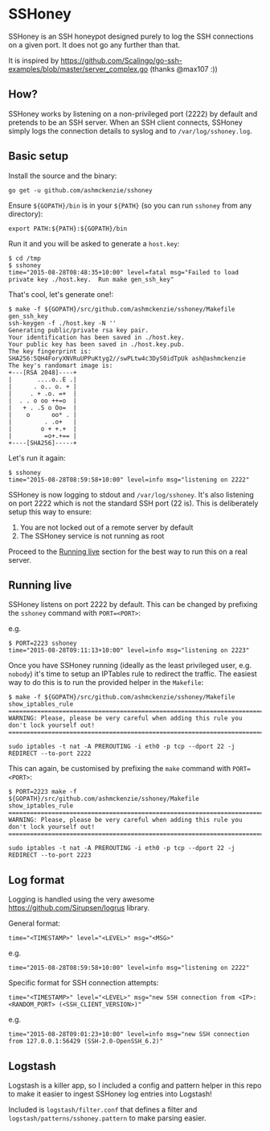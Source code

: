 SSHoney
=======

SSHoney is an SSH honeypot designed purely to log the SSH connections on a given port.  It
does not go any further than that.

It is inspired by https://github.com/Scalingo/go-ssh-examples/blob/master/server_complex.go (thanks @max107 :))

How?
----

SSHoney works by listening on a non-privileged port (2222) by default and pretends to be an SSH
server.  When an SSH client connects, SSHoney simply logs the connection details to syslog and
to `/var/log/sshoney.log`.

Basic setup
-----------

Install the source and the binary:

```shell
go get -u github.com/ashmckenzie/sshoney
```

Ensure `${GOPATH}/bin` is in your `${PATH}` (so you can run `sshoney` from any directory):

```shell
export PATH:${PATH}:${GOPATH}/bin
```

Run it and you will be asked to generate a `host.key`:

```shell
$ cd /tmp
$ sshoney
time="2015-08-28T08:48:35+10:00" level=fatal msg="Failed to load private key ./host.key.  Run make gen_ssh_key"
```

That's cool, let's generate one!:

```shell
$ make -f ${GOPATH}/src/github.com/ashmckenzie/sshoney/Makefile gen_ssh_key
ssh-keygen -f ./host.key -N ''
Generating public/private rsa key pair.
Your identification has been saved in ./host.key.
Your public key has been saved in ./host.key.pub.
The key fingerprint is:
SHA256:5QH4ForyXNVRuUPPuKtyg2//swPLtw4c3DyS0idTpUk ash@ashmckenzie
The key's randomart image is:
+---[RSA 2048]----+
|       ....o..E .|
|      . o.. o. + |
|     . + .o. =+  |
|  . . o oo ++=o  |
|   + . .S o Oo=  |
|    o      oo* . |
|         . .o+   |
|        o + +.+  |
|         =o+.+== |
+----[SHA256]-----+
```

Let's run it again:

```shell
$ sshoney
time="2015-08-28T08:59:58+10:00" level=info msg="listening on 2222"
```

SSHoney is now logging to stdout and `/var/log/sshoney`.  It's also listening on port 2222 which is not the standard SSH port (22 is).  This is deliberately setup this way to ensure:

1. You are not locked out of a remote server by default
2. The SSHoney service is not running as root

Proceed to the [Running live](#running-live) section for the best way to run this on a real server.

Running live
------------

SSHoney listens on port 2222 by default.  This can be changed by prefixing the `sshoney` command with `PORT=<PORT>`:

e.g.

```shell
$ PORT=2223 sshoney
time="2015-08-28T09:11:13+10:00" level=info msg="listening on 2223"
```

Once you have SSHoney running (ideally as the least privileged user, e.g. `nobody`) it's time to setup an IPTables rule to redirect the traffic.  The easiest way to do this is to run the provided helper in the `Makefile`:

```shell
$ make -f ${GOPATH}/src/github.com/ashmckenzie/sshoney/Makefile show_iptables_rule
==========================================================================================
WARNING: Please, please be very careful when adding this rule you don't lock yourself out!
==========================================================================================

sudo iptables -t nat -A PREROUTING -i eth0 -p tcp --dport 22 -j REDIRECT --to-port 2222
```

This can again, be customised by prefixing the `make` command with `PORT=<PORT>`:

```shell
$ PORT=2223 make -f ${GOPATH}/src/github.com/ashmckenzie/sshoney/Makefile show_iptables_rule
==========================================================================================
WARNING: Please, please be very careful when adding this rule you don't lock yourself out!
==========================================================================================

sudo iptables -t nat -A PREROUTING -i eth0 -p tcp --dport 22 -j REDIRECT --to-port 2223
```

Log format
----------

Logging is handled using the very awesome https://github.com/Sirupsen/logrus library.

General format:

`time="<TIMESTAMP>" level="<LEVEL>" msg="<MSG>"`

e.g.

`time="2015-08-28T08:59:58+10:00" level=info msg="listening on 2222"`

Specific format for SSH connection attempts:

`time="<TIMESTAMP>" level="<LEVEL>" msg="new SSH connection from <IP>:<RANDOM_PORT> (<SSH_CLIENT_VERSION>)"`

e.g.

`time="2015-08-28T09:01:23+10:00" level=info msg="new SSH connection from 127.0.0.1:56429 (SSH-2.0-OpenSSH_6.2)"`

Logstash
--------

Logstash is a killer app, so I included a config and pattern helper in this repo to make it easier to ingest SSHoney log entries into Logstash!

Included is `logstash/filter.conf` that defines a filter and `logstash/patterns/sshoney.pattern` to make parsing easier.
